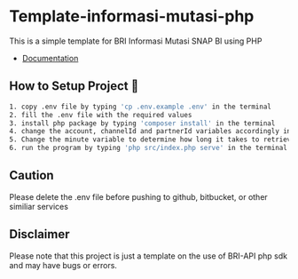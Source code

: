 # Template-informasi-mutasi-php

This is a simple template for BRI Informasi Mutasi SNAP BI using PHP

- [Documentation](https://developers.bri.co.id/id/snap-bi/api-bank-statement-snap-bi)

## How to Setup Project :rocket:

```bash
1. copy .env file by typing 'cp .env.example .env' in the terminal
2. fill the .env file with the required values
3. install php package by typing 'composer install' in the terminal
4. change the account, channelId and partnerId variables accordingly in src/index.php
5. Change the minute variable to determine how long it takes to retrieve a fresh access token.
6. run the program by typing 'php src/index.php serve' in the terminal
```

## Caution

Please delete the .env file before pushing to github, bitbucket, or other similiar services

## Disclaimer

Please note that this project is just a template on the use of BRI-API php sdk and may have bugs or errors.
